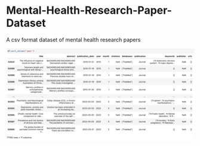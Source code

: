 # Mental-Health-Research-Paper-Dataset
A csv format dataset of mental health research papers


![dataframe screenshot](dataframe.png)
